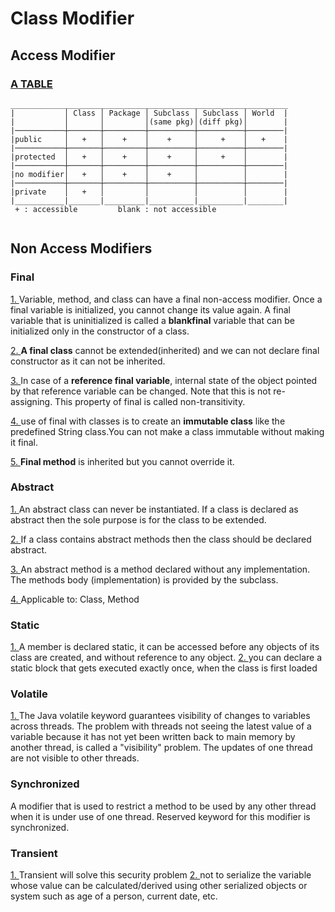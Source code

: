 # Class Modifier
## Access Modifier

### [A TABLE](https://stackoverflow.com/questions/215497/what-is-the-difference-between-public-protected-package-private-and-private-in)
```
______________________________________________________________
|           │ Class │ Package │ Subclass │ Subclass │ World  |
|           │       │         │(same pkg)│(diff pkg)│        |
|───────────┼───────┼─────────┼──────────┼──────────┼────────|
|public     │   +   │    +    │    +     │     +    │   +    | 
|───────────┼───────┼─────────┼──────────┼──────────┼────────|
|protected  │   +   │    +    │    +     │     +    │        | 
|───────────┼───────┼─────────┼──────────┼──────────┼────────|
|no modifier│   +   │    +    │    +     │          │        | 
|───────────┼───────┼─────────┼──────────┼──────────┼────────|
|private    │   +   │         │          │          │        |
|___________|_______|_________|__________|__________|________|
 + : accessible         blank : not accessible
 
 ```

## Non Access Modifiers
### Final
[1. ](https://dzone.com/articles/access-and-non-access-modifiers-in-java)Variable, method, and class can have a final non-access modifier. Once a final variable is initialized, you cannot change its value again. A final variable that is uninitialized is called a **blankfinal** variable that can be initialized only in the constructor of a class.

[2. ]() **A final class** cannot be extended(inherited) and we can not declare final constructor as it can not be inherited.

[3. ](https://www.geeksforgeeks.org/final-keyword-java/) In case of a **reference final variable**, internal state of the object pointed by that reference variable can be changed. Note that this is not re-assigning. This property of final is called non-transitivity.

[4. ](https://www.geeksforgeeks.org/create-immutable-class-java/) use of final with classes is to create an **immutable class** like the predefined String class.You can not make a class immutable without making it final.

[5. ](https://www.javatpoint.com/final-keyword)**Final method** is inherited but you cannot override it.

### Abstract 
[1. ](https://www.tutorialspoint.com/java/java_nonaccess_modifiers.htm)An abstract class can never be instantiated. If a class is declared as abstract then the sole purpose is for the class to be extended.

[2. ](https://www.tutorialspoint.com/java/java_nonaccess_modifiers.htm)If a class contains abstract methods then the class should be declared abstract.

[3. ](https://www.tutorialspoint.com/java/java_nonaccess_modifiers.htm)An abstract method is a method declared without any implementation. The methods body (implementation) is provided by the subclass.

[4. ](https://javabeginnerstutorial.com/core-java-tutorial/non-access-modifiers-in-java/)Applicable to: Class, Method

### Static
[1. ](https://www.geeksforgeeks.org/static-keyword-java/)A member is declared static, it can be accessed before any objects of its class are created, and without reference to any object.
[2. ](https://www.geeksforgeeks.org/static-keyword-java/)you can declare a static block that gets executed exactly once, when the class is first loaded

### Volatile
[1. ](http://tutorials.jenkov.com/java-concurrency/volatile.html)The Java volatile keyword guarantees visibility of changes to variables across threads. The problem with threads not seeing the latest value of a variable because it has not yet been written back to main memory by another thread, is called a "visibility" problem. The updates of one thread are not visible to other threads.

### Synchronized
A modifier that is used to restrict a method to be used by any other thread when it is under use of one thread. Reserved keyword for this modifier is  synchronized.

### Transient
[1. ](https://medium.com/google-developer-experts/diving-deeper-into-the-java-transient-modifier-3b16eff68f42)Transient will solve this security problem
[2. ](https://www.geeksforgeeks.org/transient-keyword-java/) not to serialize the variable whose value can be calculated/derived using other serialized objects or system such as age of a person, current date, etc.
